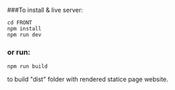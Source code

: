 ###To install  & live server:  
```
cd FRONT
npm install
npm run dev
```

### or run:  
```
npm run build
```
to build "dist" folder with rendered statice page website.
